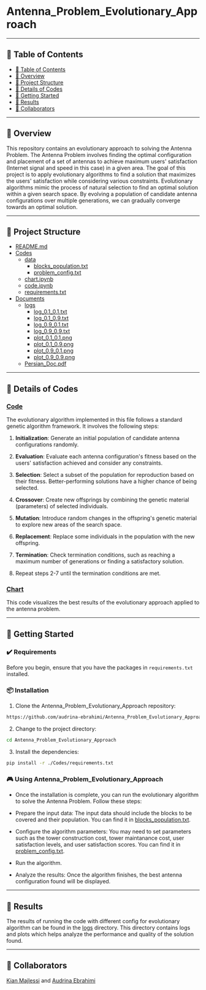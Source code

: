 <h1>
<br>Antenna_Problem_Evolutionary_Approach
</h1>

---

## 📒 Table of Contents
- [📒 Table of Contents](#-table-of-contents)
- [📍 Overview](#-overview)
- [📂 Project Structure](#-project-structure)
- [🔎 Details of Codes](#-details-of-codes)
- [🚀 Getting Started](#-getting-started)
- [📝 Results](#-results)
- [🤝 Collaborators](#-collaborators)


---
## 📍 Overview

This repository contains an evolutionary approach to solving the Antenna Problem. The Antenna Problem involves finding the optimal configuration and placement of a set of antennas to achieve maximum users' satisfaction (Internet signal and speed in this case) in a given area. The goal of this project is to apply evolutionary algorithms to find a solution that maximizes the users' satisfaction while considering various constraints.
Evolutionary algorithms mimic the process of natural selection to find an optimal solution within a given search space. By evolving a population of candidate antenna configurations over multiple generations, we can gradually converge towards an optimal solution.

---


## 📂 Project Structure

 * [README.md](./README.md)
 * [Codes](./Codes)
   * [data](./Codes/data)
     * [blocks_population.txt](./Codes/data/blocks_population.txt)
     * [problem_config.txt](./Codes/data/problem_config.txt)
   * [chart.ipynb](./Codes/chart.ipynb)
   * [code.ipynb](./Codes/code.ipynb)
   * [requirements.txt](./Codes/requirements.txt)
 * [Documents](./Documents)
   * [logs](./Documents/logs)
     * [log_0.1_0.1.txt](./Documents/logs/log_0.1_0.1.txt)
     * [log_0.1_0.9.txt](./Documents/logs/log_0.1_0.9.txt)
     * [log_0.9_0.1.txt](./Documents/logs/log_0.9_0.1.txt)
     * [log_0.9_0.9.txt](./Documents/logs/log_0.9_0.9.txt)
     * [plot_0.1_0.1.png](./Documents/logs/plot_0.1_0.1.png)
     * [plot_0.1_0.9.png](./Documents/logs/plot_0.1_0.9.png)
     * [plot_0.9_0.1.png](./Documents/logs/plot_0.9_0.1.png)
     * [plot_0.9_0.9.png](./Documents/logs/plot_0.9_0.9.png)
   * [Persian_Doc.pdf](./Documents/Persian_Doc.pdf)
   
---

## 🔎 Details of Codes

### [Code](./Codes/code.ipynb)
The evolutionary algorithm implemented in this file follows a standard genetic algorithm framework. It involves the following steps:

1. **Initialization**: Generate an initial population of candidate antenna configurations randomly.

2. **Evaluation**: Evaluate each antenna configuration's fitness based on the users' satisfaction achieved and consider any constraints.

3. **Selection**: Select a subset of the population for reproduction based on their fitness. Better-performing solutions have a higher chance of being selected.

4. **Crossover**: Create new offsprings by combining the genetic material (parameters) of selected individuals.

5. **Mutation**: Introduce random changes in the offspring's genetic material to explore new areas of the search space.

6. **Replacement**: Replace some individuals in the population with the new offspring.

7. **Termination**: Check termination conditions, such as reaching a maximum number of generations or finding a satisfactory solution.

8. Repeat steps 2-7 until the termination conditions are met.


### [Chart](./Codes/chart.ipynb)
This code visualizes the best results of the evolutionary approach applied to the antenna problem.

---
## 🚀 Getting Started

### ✔️ Requirements

Before you begin, ensure that you have the packages in `requirements.txt` installed.

### 📦 Installation

1. Clone the Antenna_Problem_Evolutionary_Approach repository:
```sh
https://github.com/audrina-ebrahimi/Antenna_Problem_Evolutionary_Approach.git
```

2. Change to the project directory:
```sh
cd Antenna_Problem_Evolutionary_Approach
```

3. Install the dependencies:
```sh
pip install -r ./Codes/requirements.txt
```

### 🎮 Using Antenna_Problem_Evolutionary_Approach

* Once the installation is complete, you can run the evolutionary algorithm to solve the Antenna Problem. Follow these steps:

* Prepare the input data: The input data should include the blocks to be covered and their population. You can find it in [blocks_population.txt](./Codes/data/blocks_population.txt).

* Configure the algorithm parameters: You may need to set parameters such as the tower construction cost, tower maintanance cost, user satisfaction levels, and user satisfaction scores. You can find it in [problem_config.txt](./Codes/data/problem_config.txt).

* Run the algorithm.

* Analyze the results: Once the algorithm finishes, the best antenna configuration found will be displayed.

---

## 📝 Results

The results of running the code with different config for evolutionary algorithm can be found in the [logs](./Documents/logs) directory. This directory contains logs and plots which helps analyze the performance and quality of the solution found.

---
## 🤝 Collaborators
[Kian Majlessi](https://github.com/kianmajl) and [Audrina Ebrahimi](https://github.com/audrina-ebrahimi)
